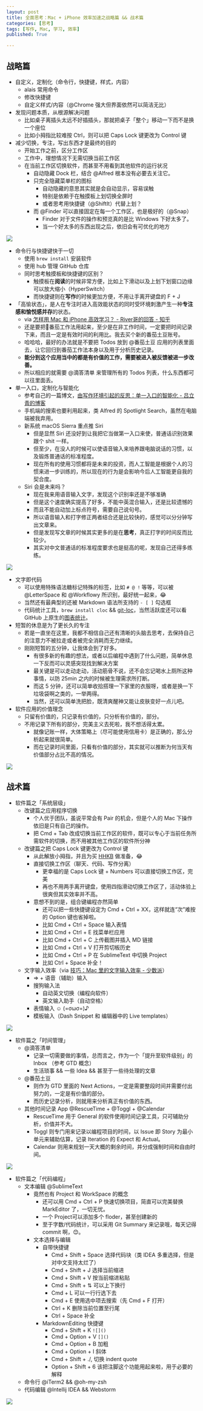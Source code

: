 ```yaml
---
layout: post
title: 全面思考：Mac + iPhone 效率加速之战略篇 && 战术篇
categories: [思考]
tags: [写作, Mac, 学习, 效率]
published: True

---
```


## 战略篇

- 自定义，定制化（命令行，快捷键，样式，内容）
    + alais 常用命令
    + 修改快捷键
    + 自定义样式/内容（@Chrome 强大但界面依然可以简洁无比）
- 发现问题本质，从根源解决问题
    + 比如桌子离插头太远不好插插头，那就把桌子「整个」移动一下而不是换一个座位
    + 比如小拇指比较难按 Ctrl，则可以把 Caps Lock 键更改为 Control 键
- 减少切换，专注，写出东西才是最终的目的
    + 开始工作之前，区分工作区
    + 工作中，理想情况下无需切换当前工作区
    + 在当前工作区切换软件，而甚至不用看到其他软件的运行状况
        * 自动隐藏 Dock 栏，结合 @Alfred 根本没有必要去关注它。
        * 只完全隐藏菜单栏的图标
            - 自动隐藏的意思其实就是会自动显示，容易误触
            - 特别是依赖于在触摸板上划切换全屏时
            - 或者思考用快捷键（@ShiftIt）代替上划？
        * 而 @Finder 可以直接固定在每一个工作区，也是极好的（@Snap）
            - Finder 对于文件的操作和预览真的是比 Windows 下好太多了。
            - 当一个好太多的东西出现之后，依旧会有可优化的地方

![](//o7mw3gkkh.qnssl.com//images/2016/1468146690815.png)

- 命令行与快捷键快于一切
    + 使用 `brew install` 安装软件
    + 使用 hub 管理 GitHub 仓库
    + 同时思考触摸板和快捷键的区别？
        + 触摸板在**阅读**的时候非常方便，比如上下滑动以及上划下划窗口边缘可以放大缩小（HyperSwitch）
        + 而快捷键则在**写作**的时候更加方便，不用让手离开键盘的 F + J
- 「高愉状态」，是人在专注时进入高效能状态的同时受环境刺激产生一种**专注感和愉悦感并存**的状态。
    + via [怎样用 Mac 和 iPhone 高效学习？ - River哥的回答 - 知乎](https://www.zhihu.com/question/27297809/answer/85341732)
    + 还是要把🍅番茄工作法用起来，至少是在非工作时间，一定要把时间记录下来，而且一定是有效时间的利用比。我去买个新的番茄土豆账号。
    + 哈哈哈，最好的办法就是不要把 Todos 放到 @番茄土豆 应用的列表里面去，让它回归到番茄工作法本身以及用于分析历史记录。
    + **能分到这个应用当中的都是有价值的工作，需要被进入被反馈被进一步改善。**
    + 所以相应的就需要 @滴答清单 来管理所有的 Todos 列表，什么东西都可以往里面丢。
- 单一入口，定制化与智能化
    + 参考自己的一篇博文，[由写作环境引起的反思：单一入口的智能化 - 吕立青的博客](https://blog.jimmylv.info/2015-05-12-intellectual-and-single-entrance/)
    + 手机端的搜索也要利用起来，类 Alfred 的 Spotlight Search，虽然在电脑端被我弃用。
    + 新系统 macOS Sierra 重点推 Siri
        * 但是显然 Siri 还没好到让我把它当做第一入口来使，普通话识别效果跟个 shit 一样。
        * 但至少，在没人的时候可以使语音输入来培养跟电脑说话的习惯，以及锻炼普通话的标准程度。
        * 现在所有的使用习惯都将是未来的投资，而人工智能是根据个人的习惯来进一步训练的，所以现在的行为是会影响今后人工智能更自我的契合度。
    + Siri 会是未来吗？
        * 现在我来用语音输入文字，发现这个识别率还是不够准确
        * 但是这个速度确实提高了好多，不能中英混合输入，还是比较遗憾的
        * 而且不能自动加上标点符号，需要自己说句号。
        * 所以语音输入和打字修正两者结合还是比较快的，感觉可以分分钟写出文章来。
        * 但是发现写文章的时候其实更多的是在**思考**，真正打字的时间反而比较少。
        * 其实对中文普通话的标准程度要求也是挺高的呢，发现自己还得多练练。

![](//o7mw3gkkh.qnssl.com//images/2016/1468146749104.png)

- 文字即代码
    + 可以使用特殊语法糖标记特殊的标签，比如 `# @ !` 等等，可以被 @LetterSpace 和 @Workflowy 所识别，最好统一起来，😂
    + 当然还有最典型的还被 Markdown 语法所支持的 `- [ ]` 勾选框
    + 代码统计工具，`brew install cloc` && [git-loc](https://github.com/josephwecker/git-loc)，当然活跃度还可以看 GitHub 上原生的[图表统计](https://github.com/JimmyLv/jimmy.lv/graphs/code-frequency)。
- 短暂的休息是为了更长久的专注
    + 若是一直坐在这里，我都不相信自己还有清晰的头脑去思考，去保持自己的注意力不被拉走或者被完全消耗而无力继续。
    + 刚刚短暂的五分钟，让我体会到了好多。
        * 有很多新的有趣的想法，或者以后编程中遇到了什么问题，简单休息一下反而可以灵感突现找到解决方案
        * 最关键是可以走动走动，活动筋骨不说，还不会忘记喝水上厕所这种事情，以防 25min  之内的时候被生理需求所打断。
        * 而这 5 分钟，还可以简单收拾搭理一下家里的衣服呀，或者是换一下垃圾袋啊之类的，一举两得。
        * 当然，还可以简单洗把脸，既清爽醒神又能让皮肤变好一点儿吧。 
- 软件应用的价值理念
    + 只留有价值的，只记录有价值的，只分析有价值的，部分。
    + 不用记录下所有的部分，完美主义去死啦，我不想活得太累。
        * 就像记账一样，大体策略上（尽可能使用信用卡）是正确的，那么分析起来就很简单。
        * 而在记录时间里面，只看有价值的部分，其实就可以推断为何当天有价值部分占比不高的情况。

![](//o7mw3gkkh.qnssl.com//images/2016/1468146873449.png)

## 战术篇

- 软件篇之「系统层级」
    + 改键篇之应用程序切换
        * 个人优于团队，虽说平常会有 Pair 的机会，但是个人的 Mac 下操作依旧是只有自己的操作。
        * 把 Cmd + Tab 改成切换当前工作区的软件，既可以专心于当前任务所需软件的切换，而不用被其他工作区的软件所分神
    + 改键篇之把 Caps Lock 键更改为 Control 键
        * 从此解放小拇指，并且为买 [HHKB](https://en.wikipedia.org/wiki/Happy_Hacking_Keyboard) 做准备，😂
        * 直接切换工作区（聊天、代码、写作分离）
            + 更幸福的是 Caps Lock 键 + Numbers 可以直接切换工作区，完美
            + 再也不用两手离开键盘，使用四指滑动切换工作区了，活动体验上很爽但其实效率并不高。
        * 意想不到的是，组合键编程亦然简单
            + 还可以把一些快捷键设定为 Cmd + Ctrl + XX，这样就连“次”难按的 Option 键也省掉啦。
            + 比如 Cmd + Ctrl + Space 输入表情
            + 比如 Cmd + Ctrl + E 找菜单栏应用
            + 比如 Cmd + Ctrl + C 上传截图并插入 MD 链接
            + 比如 Cmd + Ctrl + V 打开剪切板历史
            + 比如 Cmd + Ctrl + P 在 SublimeText 中切换 Project
            + 比如 Ctrl + Space 补全！
    + 文字输入效率（via [技巧：Mac 里的文字输入效率 - 少数派](http://sspai.com/31525)）
        * => + 语音（辅助）输入
        * 搜狗输入法
            - 自动英文切换（编程向软件）
            - 英文输入助手（自动空格）
        * 表情输入 ☺️ (=σωσ=)♪
        * 模板输入（Dash Snippet 和 编辑器中的 Live templates）
    
![](//o7mw3gkkh.qnssl.com//images/2016/1468140060115.png)

- 软件篇之「时间管理」
    + @滴答清单
        * 记录一切需要做的事情，总而言之，作为一个「提升至软件级别」的 Inbox （参考 GTD 概念）
        * 生活琐事 && 一些 Idea && 甚至于一些待处理的文章
    + @番茄土豆
        * 则作为 GTD 里面的 Next Actions，一定是需要整段时间并需要付出努力的，一定是有价值的部分。
        * 而历史记录分析，则就用来分析真正有价值的东西。
    + 其他时间记录 App @RescueTime + @Toggl + @Calendar
        * RescueTime 用于 General 的软件使用时间记录工具，只可辅助分析，价值并不大。
        * Toggl 则专门用来记录以编程项目的时间，以 Issue 即 Story 为最小单元来辅助估算，记录 Iteration 的 Expect 和 Actual。
        * Calendar 则用来规划一天大概的剩余时间，并分成强制时间和自由时间。

![](//o7mw3gkkh.qnssl.com//images/2016/1468145148644.png)

- 软件篇之「代码编程」
    + 文本编辑 @SublimeText 
        + 竟然也有 Project 和 WorkSpace 的概念
            - 还可以用 Cmd + Ctrl + P 快速切换项目，简直可以完美替换 MarkEditor 了，一切无忧。
            - 一个 Project可以添加多个 floder，甚至创建新的
            - 至于字数/代码统计，可以采用 Git Summary 来记录哦，每天记得 commit 啊，😊。
        + 文本选择与编辑
            * 自带快捷键
                - Cmd + Shift + Space 选择代码块（类 IDEA 多重选择，但是对中文支持太烂了）
                - Cmd + Shift + J 选择当前缩进
                - Cmd + Shift + V 按当前缩进粘贴
                - Cmd + Shift + ⇅ 可以上下换行
                - Cmd + L 可以一行行选下去
                - Cmd + E 使用选中项去搜索（先 Cmd + F 打开）
                - Ctrl + K 删除当前位置至行尾
                - Ctrl + Space 补全
            * MarkdownEditing 快捷键
                - Cmd + Shift + K `![]()`
                - Cmd + Option + V `[]()`
                - Cmd + Option + B 加粗
                - Cmd + Option + I 斜体
                - Cmd + Shift + ./, 切换 indent quote
                - Option + Shift + 6 该把注脚这个功能用起来啦，用于必要的解释
    + 命令行 @iTerm2 && @oh-my-zsh
    + 代码编辑 @Intellij IDEA && Webstorm

![](//o7mw3gkkh.qnssl.com//images/2016/1468147103565.png)

